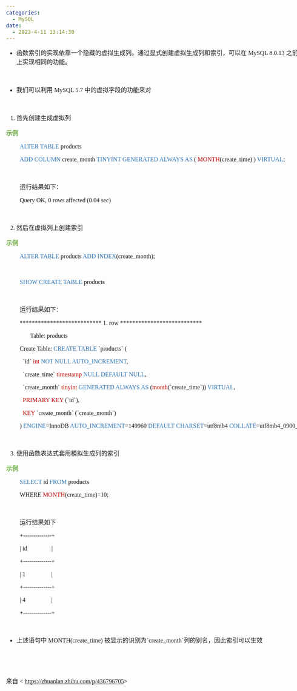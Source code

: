 ```yaml
---
categories:
  - MySQL
date:
  - 2023-4-11 13:14:30
---
```


<body lang=zh-CN style='font-family:"Microsoft YaHei UI";font-size:12.0pt'>
<!--StartFragment-->

<div style='direction:ltr;border-width:100%'>

<div style='direction:ltr;margin-top:0in;margin-left:0in;width:8.6in'>

<div style='direction:ltr;margin-top:0in;margin-left:0in;width:8.6in'>

<ul type=disc style='direction:ltr;unicode-bidi:embed;margin-top:0in;
 margin-bottom:0in'>
 <li style='margin-top:0;margin-bottom:0;vertical-align:middle'><span
     style='font-family:"Microsoft YaHei UI";font-size:12.0pt'>函数索引的实现依靠一个隐藏的虚拟生成列。通过显式创建虚拟生成列和索引，可以在</span><span
     style='font-family:"Comic Sans MS";font-size:12.0pt'> MySQL 8.0.13 </span><span
     style='font-family:"Microsoft YaHei UI";font-size:12.0pt'>之前的版本上实现相同的功能。</span></li>
</ul>

<p style='font-family:"Microsoft YaHei UI";font-size:12.0pt'>&nbsp;</p>

<ul type=disc style='direction:ltr;unicode-bidi:embed;margin-top:0in;
 margin-bottom:0in'>
 <li style='margin-top:0;margin-bottom:0;vertical-align:middle'><span
     style='font-family:"Microsoft YaHei UI";font-size:12.0pt' lang=zh-CN>我们可以利用</span><span
     style='font-family:"Microsoft YaHei UI";font-size:12.0pt' lang=en-US> </span><span
     style='font-family:"Comic Sans MS";font-size:12.0pt' lang=zh-CN>MySQL 5.7</span><span
     style='font-family:"Comic Sans MS";font-size:12.0pt' lang=en-US> </span><span
     style='font-family:"Microsoft YaHei UI";font-size:12.0pt' lang=zh-CN>中的虚拟字段的功能来对</span></li>
</ul>

<p style='font-family:"Comic Sans MS";font-size:12.0pt'>&nbsp;</p>

<ol type=1 style='direction:ltr;unicode-bidi:embed;margin-top:0in;margin-bottom:
 0in;font-family:"Comic Sans MS";font-size:12.0pt;font-weight:normal;
 font-style:normal'>
 <li value=1 style='margin-top:0;margin-bottom:0;vertical-align:middle'><span
     style='font-family:"Microsoft YaHei UI";font-size:12.0pt;font-weight:normal;
     font-style:normal;font-family:"Microsoft YaHei UI";font-size:12.0pt'>首先创建生成虚拟列</span></li>
</ol>

<p style='font-family:"Microsoft YaHei UI";font-size:12.0pt;
color:#70AD47'><span style='font-weight:bold'>示例</span></p>

<p style='margin-left:.375in;font-family:"Comic Sans MS";font-size:
12.0pt'><span style='color:#2E75B5'>ALTER TABLE</span> products </p>

<p style='margin-left:.375in;font-family:"Comic Sans MS";font-size:
12.0pt'><span style='color:#2E75B5' lang=zh-CN>ADD COLUMN</span><span
lang=zh-CN> create_month</span><span style='color:#2E75B5' lang=zh-CN> TINYINT
GENERATED ALWAYS AS</span><span lang=zh-CN> (</span><span lang=en-US> </span><span
style='color:#C00000' lang=zh-CN>MONTH</span><span lang=zh-CN>(create_time)</span><span
lang=en-US> </span><span lang=zh-CN>) </span><span style='color:#2E75B5'
lang=zh-CN>VIRTUAL</span><span lang=zh-CN>;</span></p>

<p style='font-family:"Comic Sans MS";font-size:12.0pt'>&nbsp;</p>

<p style='margin-left:.375in;font-family:"Microsoft YaHei UI";
font-size:12.0pt'>运行结果如下：</p>

<p style='margin-left:.375in;font-family:"Comic Sans MS";font-size:
12.0pt'>Query OK, 0 rows affected (0.04 sec)</p>

<p style='font-family:"Comic Sans MS";font-size:12.0pt'>&nbsp;</p>

<ol type=1 style='direction:ltr;unicode-bidi:embed;margin-top:0in;margin-bottom:
 0in;font-family:"Comic Sans MS";font-size:12.0pt;font-weight:normal;
 font-style:normal'>
 <li value=2 style='margin-top:0;margin-bottom:0;vertical-align:middle'><span
     style='font-family:"Microsoft YaHei UI";font-size:12.0pt;font-weight:normal;
     font-style:normal;font-family:"Microsoft YaHei UI";font-size:12.0pt'>然后在虚拟列上创建索引</span></li>
</ol>

<p style='font-family:"Microsoft YaHei UI";font-size:12.0pt;
color:#70AD47'><span style='font-weight:bold'>示例</span></p>

<p style='margin-left:.375in;font-family:"Comic Sans MS";font-size:
12.0pt'><span style='color:#2E75B5'>ALTER TABLE</span> products <span
style='color:#2E75B5'>ADD INDEX</span>(create_month);</p>

<p style='font-family:"Comic Sans MS";font-size:12.0pt;color:#70AD47'>&nbsp;</p>

<p style='margin-left:.375in;font-family:"Comic Sans MS";font-size:
12.0pt'><span style='color:#2E75B5'>SHOW CREATE TABLE</span> products</p>

<p style='font-family:"Comic Sans MS";font-size:12.0pt'>&nbsp;</p>

<p style='margin-left:.375in;font-family:"Microsoft YaHei UI";
font-size:12.0pt'>运行结果如下：</p>

<p style='margin-left:.375in;font-family:"Comic Sans MS";font-size:
12.0pt'>*************************** 1. row ***************************</p>

<p style='margin-left:.375in;font-family:"Comic Sans MS";font-size:
12.0pt'><span style='mso-spacerun:yes'>       </span>Table: products</p>

<p style='margin-left:.375in;font-family:"Comic Sans MS";font-size:
12.0pt'>Create Table: <span style='color:#2E75B5'>CREATE TABLE</span>
`products` (</p>

<p style='margin-left:.375in;font-family:"Comic Sans MS";font-size:
12.0pt'><span style='mso-spacerun:yes'>  </span>`id` <span style='color:#C00000'>int
</span><span style='color:#2E75B5'>NOT NULL AUTO_INCREMENT</span>,</p>

<p style='margin-left:.375in;font-family:"Comic Sans MS";font-size:
12.0pt'><span style='mso-spacerun:yes'>  </span>`create_time` <span
style='color:#C00000'>timestamp </span><span style='color:#2E75B5'>NULL DEFAULT
NULL</span>,</p>

<p style='margin-left:.375in;font-family:"Comic Sans MS";font-size:
12.0pt'><span style='mso-spacerun:yes'>  </span>`create_month` <span
style='color:#C00000'>tinyint </span><span style='color:#2E75B5'>GENERATED
ALWAYS AS</span> (<span style='color:#C00000'>month</span>(`create_time`)) <span
style='color:#2E75B5'>VIRTUAL</span>,</p>

<p style='margin-left:.375in;font-family:"Comic Sans MS";font-size:
12.0pt'><span style='color:#C00000'><span style='mso-spacerun:yes'> 
</span>PRIMARY KEY</span> (`id`),</p>

<p style='margin-left:.375in;font-family:"Comic Sans MS";font-size:
12.0pt'><span style='mso-spacerun:yes'>  </span><span style='color:#C00000'>KEY</span>
`create_month` (`create_month`)</p>

<p style='margin-left:.375in;font-family:"Comic Sans MS";font-size:
12.0pt'>) <span style='color:#2E75B5'>ENGINE</span>=InnoDB <span
style='color:#2E75B5'>AUTO_INCREMENT</span>=149960 <span style='color:#2E75B5'>DEFAULT
CHARSET</span>=utf8mb4 <span style='color:#2E75B5'>COLLATE</span>=utf8mb4_0900_ai_ci</p>

<p style='font-family:"Comic Sans MS";font-size:12.0pt;color:#70AD47'>&nbsp;</p>

<ol type=1 style='direction:ltr;unicode-bidi:embed;margin-top:0in;margin-bottom:
 0in;font-family:"Comic Sans MS";font-size:12.0pt;font-weight:normal;
 font-style:normal'>
 <li value=3 style='margin-top:0;margin-bottom:0;vertical-align:middle'><span
     style='font-family:"Microsoft YaHei UI";font-size:12.0pt;font-weight:normal;
     font-style:normal;font-family:"Microsoft YaHei UI";font-size:12.0pt'>使用函数表达式套用模拟生成列的索引</span></li>
</ol>

<p style='font-family:"Microsoft YaHei UI";font-size:12.0pt;
color:#70AD47'><span style='font-weight:bold'>示例</span></p>

<p style='margin-left:.375in;font-family:"Comic Sans MS";font-size:
12.0pt'><span style='color:#2E75B5' lang=zh-CN>SELECT </span><span lang=en-US>id</span><span
lang=zh-CN> </span><span style='color:#2E75B5' lang=zh-CN>FROM</span><span
lang=zh-CN> products </span></p>

<p style='margin-left:.375in;font-family:"Comic Sans MS";font-size:
12.0pt'>WHERE <span style='color:#C00000'>MONTH</span>(create_time)=10;</p>

<p style='margin-left:.375in;font-family:"Comic Sans MS";font-size:
12.0pt'>&nbsp;</p>

<p style='margin-left:.375in;font-family:"Microsoft YaHei UI";
font-size:12.0pt'>运行结果如下</p>

<p style='margin-left:.375in;font-family:"Comic Sans MS";font-size:
12.0pt'>+--------------+</p>

<p style='margin-left:.375in;font-family:"Comic Sans MS";font-size:
12.0pt'><span lang=zh-CN>| </span><span lang=en-US>id<span
style='mso-spacerun:yes'>                </span></span><span lang=zh-CN>|</span></p>

<p style='margin-left:.375in;font-family:"Comic Sans MS";font-size:
12.0pt'>+--------------+</p>

<p style='margin-left:.375in;font-family:"Comic Sans MS";font-size:
12.0pt'><span lang=zh-CN>| </span><span lang=en-US>1<span
style='mso-spacerun:yes'>                </span></span><span lang=zh-CN><span
style='mso-spacerun:yes'> </span>|</span></p>

<p style='margin-left:.375in;font-family:"Comic Sans MS";font-size:
12.0pt'>+--------------+</p>

<p style='margin-left:.375in;font-family:"Comic Sans MS";font-size:
12.0pt'><span lang=zh-CN>| </span><span lang=en-US>4<span
style='mso-spacerun:yes'>                </span></span><span lang=zh-CN><span
style='mso-spacerun:yes'> </span>|</span></p>

<p style='margin-left:.375in;font-family:"Comic Sans MS";font-size:
12.0pt'>+--------------+</p>

<p style='margin-left:.375in;font-family:"Comic Sans MS";font-size:
12.0pt;color:#70AD47'>&nbsp;</p>

<ul type=disc style='direction:ltr;unicode-bidi:embed;margin-top:0in;
 margin-bottom:0in'>
 <li style='margin-top:0;margin-bottom:0;vertical-align:middle'><span
     style='font-family:"Microsoft YaHei UI";font-size:12.0pt' lang=zh-CN>上述语句中</span><span
     style='font-family:"Comic Sans MS";font-size:12.0pt' lang=en-US> </span><span
     style='font-family:"Comic Sans MS";font-size:12.0pt' lang=zh-CN>MONTH(create_time)</span><span
     style='font-family:"Comic Sans MS";font-size:12.0pt' lang=en-US> </span><span
     style='font-family:"Microsoft YaHei UI";font-size:12.0pt' lang=zh-CN>被显示的识别为</span><span
     style='font-family:"Comic Sans MS";font-size:12.0pt' lang=zh-CN>`create_month`</span><span
     style='font-family:"Microsoft YaHei UI";font-size:12.0pt' lang=zh-CN>列的别名，因此索引可以生效</span></li>
</ul>

<p style='font-family:"Comic Sans MS";font-size:12.0pt'>&nbsp;</p>

<p style='font-family:"Comic Sans MS";font-size:12.0pt'>&nbsp;</p>

<p style='font-size:12.0pt'><span style='font-family:"Microsoft YaHei UI"'
lang=zh-CN>来自</span><span style='font-family:"Comic Sans MS"' lang=en-US> &lt; </span><a
href="https://zhuanlan.zhihu.com/p/436796705"><span style='font-family:"Comic Sans MS"'
lang=zh-CN>https://zhuanlan.zhihu.com/p/436796705</span></a><span
style='font-family:"Comic Sans MS"' lang=en-US>&gt;</span></p>

</div>

</div>

</div>

<!--EndFragment-->
</body>
